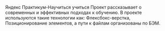 Яндекс Практикум-Научиться учиться
Проект рассказывает о современных и эффективных подходах к обучению. В проекте используются такие технологии как: Флексбокс-верстка, Позиционирование элементов, а пути к файлам организованы по БЭМ.

